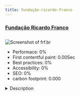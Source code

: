 ```yaml
---
title: fundação-ricardo-franco
---
```


<div style="height: 3rem">
  <a href="http://www.frf.br"><h3>Fundação Ricardo Franco</h3></a>
</div>
<img loading="lazy" src="" alt="Screenshot of frf.br" />
<ul>
  <li>Performace: 0%</li>
  <li>
    First contentful paint:
    0.00Sec
  </li>
  <li>Best practices: 0%</li>
  <li>Accessibility: 0%</li>
  <li>SEO: 0%</li>
  <li>carbon footprint: 0.000</li>
</ul>
<details>
  <summary>Description</summary>
  <p>Website institucional da Fundação Ricardo Franco, fundação de apoio ao IME - Instituto Militar de Engenharia, com sede no Rio de Janeiro RJProduced by Warp (warp.com.br) with Joomlashine template, several components and plugins, the portal brings news and applications that help in a practical, safe and fast way, the publication and dissemination of activities and administrative materials, the centralization of the institution's web applications.
In the portal are institutional information, activities and solemnities, relationship and progress of projects, bids and purchases, file downloads, links to web administrative applications, social networks and newsletter.
The production of the internet portal is one of the Information Technology services that Warp provides to the Ricardo Franco Foundation.</p>
</details>

